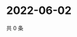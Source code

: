 # 2022-06-02

共 0 条

<!-- BEGIN WEIBO -->
<!-- 最后更新时间 Thu Jun 02 2022 06:01:28 GMT+0800 (China Standard Time) -->

<!-- END WEIBO -->
